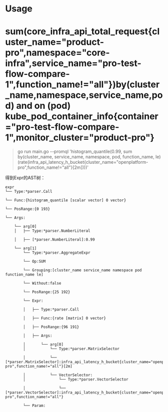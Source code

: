 # Usage

# sum(core_infra_api_total_request{cluster_name="product-pro",namespace="core-infra",service_name="pro-test-flow-compare-1",function_name!="all"})by(cluster_name,namespace,service_name,pod) and on (pod) kube_pod_container_info{container="pro-test-flow-compare-1",monitor_cluster="product-pro"}

> go run main.go --promql 'histogram_quantile(0.99, sum by(cluster_name, service_name, namespace, pod, function_name, le) (rate(infra_api_latency_h_bucket{cluster_name="openplatform-pro",function_name!="all"}[2m])))'

得到Expr的AST树：
```
expr
└── Type:*parser.Call

└── Func:{histogram_quantile [scalar vector] 0 vector}

└── PosRange:{0 193}

└── Args:

    └── arg[0]
    │   ├── Type:*parser.NumberLiteral

    │   ├── [*parser.NumberLiteral]:0.99

    └── arg[1]
        └── Type:*parser.AggregateExpr

        └── Op:SUM

        └── Grouping:[cluster_name service_name namespace pod function_name le]

        └── Without:false

        └── PosRange:{25 192}

        └── Expr:

        │   ├── Type:*parser.Call

        │   ├── Func:{rate [matrix] 0 vector}

        │   ├── PosRange:{96 191}

        │   ├── Args:

        │       └── arg[0]
        │           └── Type:*parser.MatrixSelector

        │           └── [*parser.MatrixSelector]:infra_api_latency_h_bucket{cluster_name="openplatform-pro",function_name!="all"}[2m]

        │           └── VectorSelector:
        │               └── Type:*parser.VectorSelector

        │               └── [*parser.VectorSelector]:infra_api_latency_h_bucket{cluster_name="openplatform-pro",function_name!="all"}

        └── Param:
```

